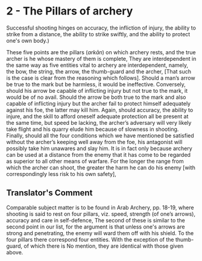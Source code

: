 # 2 - The Pillars of archery

Successful shooting hinges on accuracy, the infliction of injury, the ability to strike from a distance, the ability to strike swiftly, and the ability to protect one's own body.)

These five points are the pillars (*arkān*) on which archery rests, and the true archer is he whose mastery of them is complete, They are interdependent in the same way as five entities vital to archery are interdependent, namely, the bow, the string, the arrow, the thumb-guard and the archer, [That such is the case is clear from the reasoning which follows]. Should a man’s arrow be true to the mark but be harmless, it would be ineffective. Conversely, should his arrow be capable of inflicting injury but not true to the mark, it would be of no avail. Should the arrow be both true to the mark and also capable of inflicting injury but the archer fail to protect himself adequately against his foe, the latter may kill him. Again, should accuracy, the ability to injure, and the skill to afford oneself adequate protection all be present at the same time, but speed be lacking, the archer’s adversary will very likely take flight and his quarry elude him because of slowness in shooting. Finally, should all the four conditions which we have mentioned be satisfied without the archer’s keeping well away from the foe, his antagonist will possibly take him unawares and slay him. It is in fact only because archery can be used at a distance from the enemy that it has come to be regarded as superior to all other means of warfare. For the longer the range from which the archer can shoot, the greater the harm he can do his enemy [with correspondingly less risk to his own safety],

## Translator's Comment

Comparable subject matter is to be found in Arab Archery, pp. 18-19, where shooting is said to rest on four pillars, viz. speed, strength (of one’s arrows), accuracy and care in self-defence, The second of these is similar to the second point in our list, for the argument is that unless one's arrows are strong and penetrating, the enemy will ward them off with his shield. To the four pillars there correspond four entities. With the exception of the thumb-guard, of which there is No mention, they are identical with those given above.
